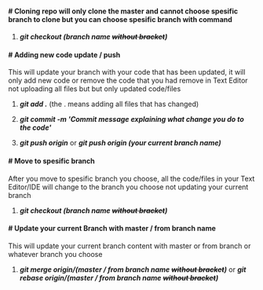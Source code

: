 #### # Cloning repo will only clone the master and cannot choose spesific branch to clone but you can choose spesific branch with command
1. ***git checkout (branch name ~~without bracket~~)***

#### # Adding new code update / push
This will update your branch with your code that has been updated, it will only add new code or remove the code that you had remove in Text Editor not uploading all files but but only updated code/files
1. ***git add .*** (the . means adding all files that has changed)

2. ***git commit -m 'Commit message explaining what change you do to the code'***

3. ***git push origin*** or ***git push origin (your current branch name)***

#### # Move to spesific branch 
After you move to spesific branch you choose, all the code/files in your Text Editor/IDE will change to the branch you choose not updating your current branch
1. ***git checkout (branch name ~~without bracket~~)***

#### # Update your current Branch with master / from branch name
This will update your current branch content with master or from branch or whatever branch you choose
1. ***git merge origin/(master / from branch name ~~without bracket~~)*** or ***git rebase origin/(master / from branch name ~~without bracket~~)***  






